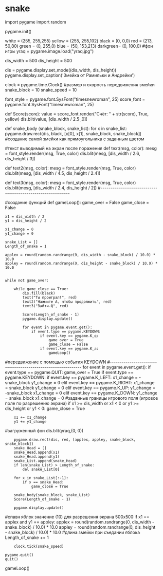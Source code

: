 # snake
import pygame
import random

pygame.init()

white = (255,  255,255)
yellow = (255,  255,102)
black = (0,  0,0)
red = (213,  50,80)
green = (0,  255,0)
blue = (50,  153,213)
darkgreen= (0,  100,0)
#фон игры
yraq = pygame.image.load("yraq.jpg")

dis_width = 500
dis_height = 500

dis = pygame.display.set_mode((dis_width, dis_height))
pygame.display.set_caption('Змейка от Рамильки и Андрейки')

clock = pygame.time.Clock()
#размер и скорость передвижения змейки
snake_block = 10
snake_speed = 10

font_style = pygame.font.SysFont("timesnewroman", 25)
score_font = pygame.font.SysFont("timesnewroman", 25)


def Score(score):
    value = score_font.render("Счёт: " + str(score), True, yellow)
    dis.blit(value, [dis_width / 2.5 ,0])


def snake_body (snake_block, snake_list):
    for x in snake_list:
        pygame.draw.rect(dis, black, [x[0], x[1], snake_block, snake_block]) #создание самой змейки как прямоугольника с заданным цветом

#текст выводимый на экран после поражения
def text(msg, color):
    mesg = font_style.render(msg, True, color)
    dis.blit(mesg, [dis_width / 2.6, dis_height / 3])


def text2(msg, color):
    mesg = font_style.render(msg, True, color)
    dis.blit(mesg, [dis_width / 4.5, dis_height / 2.4])


def text3(msg, color):
    mesg = font_style.render(msg, True, color)
    dis.blit(mesg, [dis_width / 2.4, dis_height / 2])
#--------------------------------------------------------------

#cоздание функций
def gameLoop():
    game_over = False
    game_close = False

    x1 = dis_width / 2
    y1 = dis_height / 2

    x1_change = 0
    y1_change = 0

    snake_List = []
    Length_of_snake = 1

    applex = round(random.randrange(0, dis_width - snake_block) / 10.0) * 10.0
    appley = round(random.randrange(0, dis_height - snake_block) / 10.0) * 10.0


    while not game_over:

        while game_close == True:
            dis.fill(black)
            text("Ты проиграл!", red)
            text2("Нажмите A, чтобы продолжить", red)
            text3("Выйти-Q", red)

            Score(Length_of_snake - 1)
            pygame.display.update()

            for event in pygame.event.get():
                if event.type == pygame.KEYDOWN:
                    if event.key == pygame.K_q:
                        game_over = True
                        game_close = False
                    if event.key == pygame.K_a:
                        gameLoop()
#передвижение c помощью события KEYDOWN
#---------------------------------------------------------------
        for event in pygame.event.get():
            if event.type == pygame.QUIT:
                game_over = True
            if event.type == pygame.KEYDOWN:
                if event.key == pygame.K_LEFT:
                    x1_change = -snake_block
                    y1_change = 0
                elif event.key == pygame.K_RIGHT:
                    x1_change = snake_block
                    y1_change = 0
                elif event.key == pygame.K_UP:
                    y1_change = -snake_block
                    x1_change = 0
                elif event.key == pygame.K_DOWN:
                    y1_change = snake_block
                    x1_change = 0
#заданные границы игрового поля (игровое поле по разрешению экрана)
        if x1 >= dis_width or x1 < 0 or y1 >= dis_height or y1 < 0:
            game_close = True

        x1 += x1_change
        y1 += y1_change
#загруженный фон
        dis.blit(yraq,(0, 0))
        
        pygame.draw.rect(dis, red, [applex, appley, snake_block, snake_block])
        snake_Head = []
        snake_Head.append(x1)
        snake_Head.append(y1)
        snake_List.append(snake_Head)
        if len(snake_List) > Length_of_snake:
            del snake_List[0]

        for x in snake_List[:-1]:
            if x == snake_Head:
                game_close = True

        snake_body(snake_block, snake_List)
        Score(Length_of_snake - 1)

        pygame.display.update()
#спавн яблок значение (10) для разрешения экрана 500x500
        if x1 == applex and y1 == appley:
            applex = round(random.randrange(0, dis_width - snake_block) / 10.0) * 10.0
            appley = round(random.randrange(0, dis_height - snake_block) / 10.0) * 10.0
#длина змейки при съедании яблока
            Length_of_snake += 1

        clock.tick(snake_speed)

    pygame.quit()
    quit()


gameLoop()
